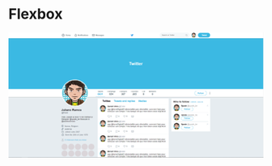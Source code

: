 # Flexbox

![alt text](https://github.com/JulianoRamos/flexbox/blob/master/twitter/images/twitter.png?raw=true)
